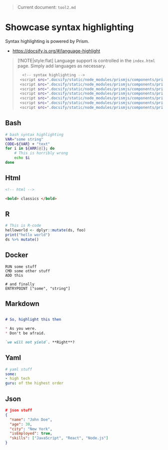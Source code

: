 > Current document: `tool2.md`

# Showcase syntax highlighting

Syntax highlighting is powered by Prism.

- https://docsify.js.org/#/language-highlight


> [!NOTE|style:flat]
> Language support is controlled in the `index.html` page. Simply add languages as 
> necessary.
>
> ```bash
>   <!-- syntax highlighting -->
>  <script src=".docsify/static/node_modules/prismjs/components/prism-bash.min.js"></script>   
>  <script src=".docsify/static/node_modules/prismjs/components/prism-r.min.js"></script> 
>  <script src=".docsify/static/node_modules/prismjs/components/prism-python.min.js"></script>
>  <script src=".docsify/static/node_modules/prismjs/components/prism-docker.min.js"></script>
>  <script src=".docsify/static/node_modules/prismjs/components/prism-markdown.min.js"></script>
>  <script src=".docsify/static/node_modules/prismjs/components/prism-yaml.min.js"></script>
>  <script src=".docsify/static/node_modules/prismjs/components/prism-json.min.js"></script>
> ```

## Bash

```bash
# bash syntax highlighting
VAR="some string"
CODE=${VAR} + "text"
for i in ${ARR[@]}; do
    # This is horribly wrong
    echo $i
done
```

## Html

```html
<!-- html -->

<bold> classics </bold>
```

## R
```r
# This is R-code
helloworld <- dplyr::mutate(ds, foo)
print("hello world")
ds %>% mutate()
```


## Docker
```docker
RUN some stuff
CMD some other stuff
ADD this

# and finally
ENTRYPOINT ["some", "string"]

```

## Markdown
```markdown

# So, highlight this then

* As you were.
* Don't be afraid.

`we will not yield`. **Right**?
```

## Yaml
```yaml
# yaml stuff
some:
- high tech
guru: of the highest order

```

## Json
```json
# json stuff
{
  "name": "John Doe",
  "age": 30,
  "city": "New York",
  "isEmployed": true,
  "skills": ["JavaScript", "React", "Node.js"]
}

```

